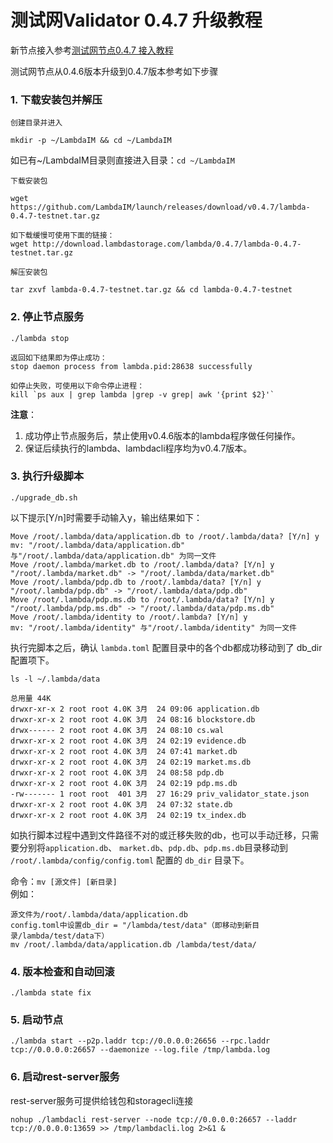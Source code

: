 # 测试网Validator 0.4.7 升级教程

新节点接入参考[测试网节点0.4.7 接入教程](Testnet-Validator-Guide.md)

测试网节点从0.4.6版本升级到0.4.7版本参考如下步骤

### 1. 下载安装包并解压
`创建目录并进入`
```
mkdir -p ~/LambdaIM && cd ~/LambdaIM  
```
如已有~/LambdaIM目录则直接进入目录：`cd ~/LambdaIM` 

`下载安装包`
```
wget https://github.com/LambdaIM/launch/releases/download/v0.4.7/lambda-0.4.7-testnet.tar.gz

如下载缓慢可使用下面的链接：
wget http://download.lambdastorage.com/lambda/0.4.7/lambda-0.4.7-testnet.tar.gz
```

`解压安装包`
```
tar zxvf lambda-0.4.7-testnet.tar.gz && cd lambda-0.4.7-testnet
```
### 2. 停止节点服务

```
./lambda stop

返回如下结果即为停止成功：
stop daemon process from lambda.pid:28638 successfully

如停止失败，可使用以下命令停止进程：
kill `ps aux | grep lambda |grep -v grep| awk '{print $2}'`
```
**注意**：  
1. 成功停止节点服务后，禁止使用v0.4.6版本的lambda程序做任何操作。  
2. 保证后续执行的lambda、lambdacli程序均为v0.4.7版本。  

### 3. 执行升级脚本

``` 
./upgrade_db.sh 
```

以下提示[Y/n]时需要手动输入y，输出结果如下：
```
Move /root/.lambda/data/application.db to /root/.lambda/data? [Y/n] y
mv: "/root/.lambda/data/application.db" 与"/root/.lambda/data/application.db" 为同一文件
Move /root/.lambda/market.db to /root/.lambda/data? [Y/n] y
"/root/.lambda/market.db" -> "/root/.lambda/data/market.db"
Move /root/.lambda/pdp.db to /root/.lambda/data? [Y/n] y
"/root/.lambda/pdp.db" -> "/root/.lambda/data/pdp.db"
Move /root/.lambda/pdp.ms.db to /root/.lambda/data? [Y/n] y
"/root/.lambda/pdp.ms.db" -> "/root/.lambda/data/pdp.ms.db"
Move /root/.lambda/identity to /root/.lambda? [Y/n] y
mv: "/root/.lambda/identity" 与"/root/.lambda/identity" 为同一文件
```

执行完脚本之后，确认 `lambda.toml`  配置目录中的各个db都成功移动到了 db_dir配置项下。
``` 
ls -l ~/.lambda/data

总用量 44K
drwxr-xr-x 2 root root 4.0K 3月  24 09:06 application.db
drwxr-xr-x 2 root root 4.0K 3月  24 08:16 blockstore.db
drwx------ 2 root root 4.0K 3月  24 08:10 cs.wal
drwxr-xr-x 2 root root 4.0K 3月  24 02:19 evidence.db
drwxr-xr-x 2 root root 4.0K 3月  24 07:41 market.db
drwxr-xr-x 2 root root 4.0K 3月  24 02:19 market.ms.db
drwxr-xr-x 2 root root 4.0K 3月  24 08:58 pdp.db
drwxr-xr-x 2 root root 4.0K 3月  24 02:19 pdp.ms.db
-rw------- 1 root root  401 3月  27 16:29 priv_validator_state.json
drwxr-xr-x 2 root root 4.0K 3月  24 07:32 state.db
drwxr-xr-x 2 root root 4.0K 3月  24 02:19 tx_index.db
```

如执行脚本过程中遇到文件路径不对的或迁移失败的db，也可以手动迁移，只需要分别将`application.db`、 `market.db`、`pdp.db`、`pdp.ms.db`目录移动到 `/root/.lambda/config/config.toml` 配置的 `db_dir` 目录下。  

命令：`mv [源文件] [新目录]`  
例如：
``` 
源文件为/root/.lambda/data/application.db
config.toml中设置db_dir = "/lambda/test/data"（即移动到新目录/lambda/test/data下）
mv /root/.lambda/data/application.db /lambda/test/data/
```

### 4. 版本检查和自动回滚
``` 
./lambda state fix
```

### 5. 启动节点  
```
./lambda start --p2p.laddr tcp://0.0.0.0:26656 --rpc.laddr tcp://0.0.0.0:26657 --daemonize --log.file /tmp/lambda.log
```

### 6. 启动rest-server服务
rest-server服务可提供给钱包和storagecli连接
```
nohup ./lambdacli rest-server --node tcp://0.0.0.0:26657 --laddr tcp://0.0.0.0:13659 >> /tmp/lambdacli.log 2>&1 &
```
